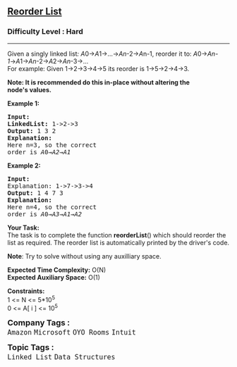 <h2><a href="https://www.geeksforgeeks.org/problems/reorder-list/1?page=1&category=Linked%20List,doubly-linked-list,circular-linked-list,circular%20linked%20list&company=Microsoft,Google&difficulty=Medium,Hard&sortBy=submissions">Reorder List</a></h2><h3>Difficulty Level : Hard</h3><hr><div class="problems_problem_content__Xm_eO"><p>Given a singly linked list<em>: A</em>0→<em>A</em>1→...→<em>A</em><em>n</em>-2→<em>A</em>n-1, reorder it to: <em>A</em>0→<em>A</em><em>n-1</em>→<em>A</em>1→<em>A</em><em>n</em>-2→<em>A</em>2→<em>A</em><em>n</em>-3→...<br>For example: Given 1-&gt;2-&gt;3-&gt;4-&gt;5 its reorder is 1-&gt;5-&gt;2-&gt;4-&gt;3.</p>
<p><strong>Note: It is recommended do this in-place without altering the node's&nbsp;values.</strong></p>
<p><strong>Example 1:</strong></p>
<pre><strong>Input:
</strong><strong>LinkedList:</strong> 1-&gt;2-&gt;3
<strong>Output: </strong>1 3 2
<strong>Explanation:
</strong>Here n=3, so the correct
order is<em> A</em>0→<em>A</em><em>2</em>→<em>A</em><em>1</em></pre>
<p><strong>Example 2:</strong></p>
<pre><strong>Input:
</strong>Explanation: 1-&gt;7-&gt;3-&gt;4
<strong>Output: </strong>1 4 7 3
<strong>Explanation:
</strong>Here n=4, so the correct
order is<em> A</em>0→<em>A</em><em>3</em>→<em>A</em><em>1</em>→<em>A</em><em>2</em></pre>
<p><strong>Your Task:</strong><br>The task is to complete the function <strong>reorderList</strong>() which should reorder the list as required. The reorder list is automatically printed by the driver's code.</p>
<p><strong>Note</strong>: Try to solve without using any auxilliary space.</p>
<p><strong>Expected Time Complexity:</strong>&nbsp;O(N)<br><strong>Expected Auxiliary Space:</strong>&nbsp;O(1)</p>
<p><strong>Constraints:</strong><br>1 &lt;= N &lt;= 5*10<sup>5</sup><br>0 &lt;= A[ i ] &lt;= 10<sup>5</sup></p></div><p><span style=font-size:18px><strong>Company Tags : </strong><br><code>Amazon</code>&nbsp;<code>Microsoft</code>&nbsp;<code>OYO Rooms</code>&nbsp;<code>Intuit</code>&nbsp;<br><p><span style=font-size:18px><strong>Topic Tags : </strong><br><code>Linked List</code>&nbsp;<code>Data Structures</code>&nbsp;
